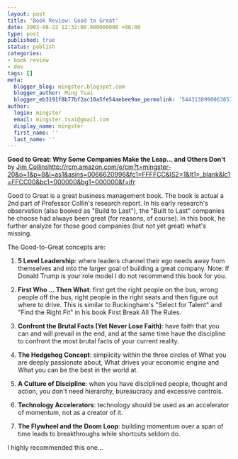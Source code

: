 ```yaml
---
layout: post
title: 'Book Review: Good to Great'
date: 2003-08-22 12:32:00.000000000 +08:00
type: post
published: true
status: publish
categories:
- book review
- dev
tags: []
meta:
  blogger_blog: mingster.blogspot.com
  blogger_author: Ming Tsai
  blogger_eb3191f8b77bf2ac10a5fe54aebee9ae_permalink: '5443138990063853180'
author:
  login: mingster
  email: mingster.tsai@gmail.com
  display_name: mingster
  first_name: ''
  last_name: ''
---
```

<p><strong><span style="font-size:100%;">Good to Great: Why Some Companies Make the Leap... and Others Don't<br /></span></strong>by <a href="http://www.amazon.com/exec/obidos/search-handle-url/index=books&amp;field-author-exact=Jim%20Collins&amp;rank=-relevance%2C%2Bavailability%2C-daterank/103-2319014-6360612">Jim Collins</a><a href="http://rcm.amazon.com/e/cm?t=mingster-20&#038;o=1&#038;p=8&#038;l=as1&#038;asins=0066620996&#038;fc1=FFFFCC&#038;IS2=1&#038;lt1=_blank&#038;lc1=FFCC00&#038;bc1=000000&#038;bg1=000000&#038;f=ifr">http://rcm.amazon.com/e/cm?t=mingster-20&#038;o=1&#038;p=8&#038;l=as1&#038;asins=0066620996&#038;fc1=FFFFCC&#038;IS2=1&#038;lt1=_blank&#038;lc1=FFCC00&#038;bc1=000000&#038;bg1=000000&#038;f=ifr</a></p>
<p>Good to Great is a great business management book.  The book is actual a 2nd part of Professor Collin's research report.  In his early research's observation (also booked as "Build to Last"), the "Built to Last" companies he choose had always been great (for reasons, of course).  In this book, he further analyze for those good companies (but not yet great) what's missing.</p>
<p>The Good-to-Great concepts are:</p>
<p>
<ol>
<li><strong>5 Level Leadership</strong>: where leaders channel their ego needs away from themselves and into the larger goal of building a great company. Note: If Donald Trump is your role model I do not recommend this book for you. </li>
<p>
<li><strong>First Who ... Then What</strong>: first get the right people on the bus, wrong people off the bus, right people in the right seats and then figure out where to drive. This is similar to Buckingham's "Select for Talent" and "Find the Right Fit" in his book First Break All The Rules. </li>
<p>
<li><strong>Confront the Brutal Facts (Yet Never Lose Faith)</strong>: have faith that you can and will prevail in the end, and at the same time have the discipline to confront the most brutal facts of your current reality. </li>
<p>
<li><strong>The Hedgehog Concept</strong>: simplicity within the three circles of What you are deeply passionate about, What drives your economic engine and What you can be the best in the world at. </li>
<p>
<li><strong>A Culture of Discipline</strong>: when you have disciplined people, thought and action, you don't need hierarchy, bureaucracy and excessive controls. </li>
<p>
<li><strong>Technology Accelerators</strong>: technology should be used as an accelerator of momentum, not as a creator of it. </li>
<p>
<li><strong>The Flywheel and the Doom Loop</strong>: building momentum over a span of time leads to breakthroughs while shortcuts seldom do.</li>
</ol>
<p>
<p>I highly recommended this one... </p>

